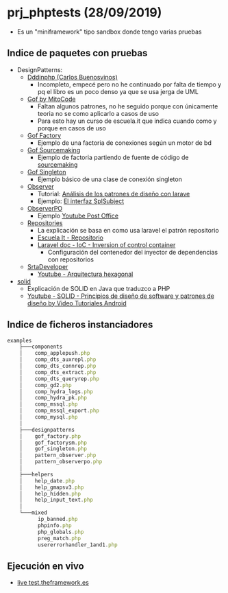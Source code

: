 # prj_phptests (28/09/2019)
- Es un "miniframework" tipo sandbox donde tengo varias pruebas 

## Indice de paquetes con pruebas
- DesignPatterns:
    - [Dddinphp (Carlos Buenosvinos)](https://github.com/eacevedof/prj_phptests/tree/master/vendor/DesignPatterns/Dddinphp)
        - Incompleto, empecé pero no he continuado por falta de tiempo y pq el libro es un poco denso ya que se usa jerga de UML
    - [Gof by MitoCode](https://github.com/eacevedof/prj_phptests/tree/master/vendor/DesignPatterns/Gof)
        - Faltan algunos patrones, no he seguido porque con únicamente teoria no se como aplicarlo a casos de uso 
        - Para esto hay un curso de escuela.it que indica cuando como y porque en casos de uso
    - [Gof Factory](https://github.com/eacevedof/prj_phptests/tree/master/vendor/DesignPatterns/Gof/Factory)
        - Ejemplo de una factoria de conexiones según un motor de bd
    - [Gof Sourcemaking](https://github.com/eacevedof/prj_phptests/tree/master/vendor/DesignPatterns/Gof/FactorySM)
        - Ejemplo de factoria partiendo de fuente de código de [sourcemaking](https://sourcemaking.com/design_patterns/abstract_factory/php/2)
    - [Gof Singleton](https://github.com/eacevedof/prj_phptests/tree/master/vendor/DesignPatterns/Gof/Singleton)
        - Ejemplo básico de una clase de conexión singleton
    - [Observer](https://github.com/eacevedof/prj_phptests/tree/master/vendor/DesignPatterns/Observer)
        - Tutorial: [Análisis de los patrones de diseño con larave](https://youtu.be/SCpigk7UToM?t=1037)
        - Ejemplo: [El interfaz SplSubject](http://php.net/manual/es/class.splsubject.php)
    - [ObserverPO](https://github.com/eacevedof/prj_phptests/tree/master/vendor/DesignPatterns/ObserverPO)
        - Ejemplo [Youtube Post Office](https://www.youtube.com/watch?v=rWvXJo3OAzs)
    - [Repositories](https://github.com/eacevedof/prj_phptests/tree/master/vendor/DesignPatterns/Repositories)
        - La explicación se basa en como usa laravel el patrón repositorio
        - [Escuela It - Repositorio](https://www.youtube.com/watch?v=SCpigk7UToM&feature=youtu.be&t=1680)
        - [Laravel doc - IoC - Inversion of control container](https://laravel.com/docs/4.2/ioc)
            - Configuración del contenedor del inyector de dependencias con repositorios
    - [SrtaDeveloper](https://github.com/eacevedof/prj_phptests/tree/master/vendor/DesignPatterns/SrtaDeveloper)
        - [Youtube - Arquitectura hexagonal](https://youtu.be/mttFVrUBh3w)
- [solid](https://github.com/eacevedof/prj_phptests/tree/master/vendor/solid)
    - Explicación de SOLID en Java que traduzco a PHP
    - [Youtube - SOLID - Principios de diseño de software y patrones de diseño by 
Video Tutoriales Android](https://www.youtube.com/watch?v=j_ZnM8FJcmA)

## Indice de ficheros instanciadores 
```js
examples
    ├───components
    │    comp_applepush.php
    │    comp_dts_auxrepl.php
    │    comp_dts_connrep.php
    │    comp_dts_extract.php
    │    comp_dts_queryrep.php
    │    comp_gd2.php
    │    comp_hydra_logs.php
    │    comp_hydra_pk.php
    │    comp_mssql.php
    │    comp_mssql_export.php
    │    comp_mysql.php
    │
    ├───designpatterns
    │    gof_factory.php
    │    gof_factorysm.php
    │    gof_singleton.php
    │    pattern_observer.php
    │    pattern_observerpo.php
    │
    ├───helpers
    │    help_date.php
    │    help_gmapsv3.php
    │    help_hidden.php
    │    help_input_text.php
    │
    └───mixed
          ip_banned.php
          phpinfo.php
          php_globals.php
          preg_match.php
          usererrorhandler_1and1.php
```

## Ejecución en vivo
- [live test.theframework.es](http://test.theframework.es)